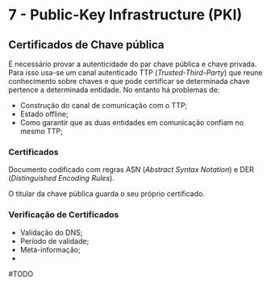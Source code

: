# 7 - Public-Key Infrastructure (PKI)

## Certificados de Chave pública

É necessário provar a autenticidade do par chave pública e chave privada. Para isso usa-se um canal autenticado TTP (*Trusted-Third-Party*) que reune conhecimento sobre chaves e que pode certificar se determinada chave pertence a determinada entidade. No entanto há problemas de:
- Construção do canal de comunicação com o TTP;
- Estado offline;
- Como garantir que as duas entidades em comunicação confiam no mesmo TTP;

### Certificados

Documento codificado com regras ASN (*Abstract Syntax Notation*) e DER (*Distinguished Encoding Rules*).

O titular da chave pública guarda o seu próprio certificado.

### Verificação de Certificados

- Validação do DNS;
- Período de validade;
- Meta-informação;
- 

#TODO